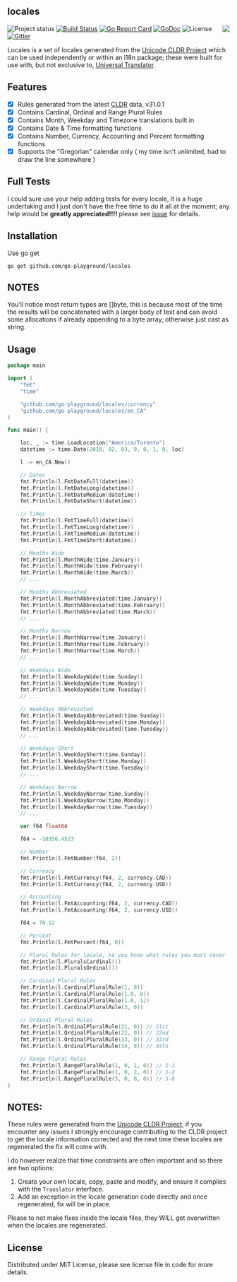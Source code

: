 ## locales
<img align="right" src="https://raw.githubusercontent.com/go-playground/locales/master/logo.png">![Project status](https://img.shields.io/badge/version-0.13.0-green.svg)
[![Build Status](https://travis-ci.org/go-playground/locales.svg?branch=master)](https://travis-ci.org/go-playground/locales)
[![Go Report Card](https://goreportcard.com/badge/github.com/go-playground/locales)](https://goreportcard.com/report/github.com/go-playground/locales)
[![GoDoc](https://godoc.org/github.com/go-playground/locales?status.svg)](https://godoc.org/github.com/go-playground/locales)
![License](https://img.shields.io/dub/l/vibe-d.svg)
[![Gitter](https://badges.gitter.im/go-playground/locales.svg)](https://gitter.im/go-playground/locales?utm_source=badge&utm_medium=badge&utm_campaign=pr-badge)

Locales is a set of locales generated from the [Unicode CLDR Project](http://cldr.unicode.org/) which can be used independently or within
an i18n package; these were built for use with, but not exclusive to, [Universal Translator](https://github.com/go-playground/universal-translator).

Features
--------
- [x] Rules generated from the latest [CLDR](http://cldr.unicode.org/index/downloads) data, v31.0.1
- [x] Contains Cardinal, Ordinal and Range Plural Rules
- [x] Contains Month, Weekday and Timezone translations built in
- [x] Contains Date & Time formatting functions
- [x] Contains Number, Currency, Accounting and Percent formatting functions
- [x] Supports the "Gregorian" calendar only ( my time isn't unlimited, had to draw the line somewhere )

Full Tests
--------------------
I could sure use your help adding tests for every locale, it is a huge undertaking and I just don't have the free time to do it all at the moment;
any help would be **greatly appreciated!!!!** please see [issue](https://github.com/go-playground/locales/issues/1) for details.

Installation
-----------

Use go get 

```shell
go get github.com/go-playground/locales
```  

NOTES
--------
You'll notice most return types are []byte, this is because most of the time the results will be concatenated with a larger body
of text and can avoid some allocations if already appending to a byte array, otherwise just cast as string.

Usage
-------
```go
package main

import (
	"fmt"
	"time"

	"github.com/go-playground/locales/currency"
	"github.com/go-playground/locales/en_CA"
)

func main() {

	loc, _ := time.LoadLocation("America/Toronto")
	datetime := time.Date(2016, 02, 03, 9, 0, 1, 0, loc)

	l := en_CA.New()

	// Dates
	fmt.Println(l.FmtDateFull(datetime))
	fmt.Println(l.FmtDateLong(datetime))
	fmt.Println(l.FmtDateMedium(datetime))
	fmt.Println(l.FmtDateShort(datetime))

	// Times
	fmt.Println(l.FmtTimeFull(datetime))
	fmt.Println(l.FmtTimeLong(datetime))
	fmt.Println(l.FmtTimeMedium(datetime))
	fmt.Println(l.FmtTimeShort(datetime))

	// Months Wide
	fmt.Println(l.MonthWide(time.January))
	fmt.Println(l.MonthWide(time.February))
	fmt.Println(l.MonthWide(time.March))
	// ...

	// Months Abbreviated
	fmt.Println(l.MonthAbbreviated(time.January))
	fmt.Println(l.MonthAbbreviated(time.February))
	fmt.Println(l.MonthAbbreviated(time.March))
	// ...

	// Months Narrow
	fmt.Println(l.MonthNarrow(time.January))
	fmt.Println(l.MonthNarrow(time.February))
	fmt.Println(l.MonthNarrow(time.March))
	// ...

	// Weekdays Wide
	fmt.Println(l.WeekdayWide(time.Sunday))
	fmt.Println(l.WeekdayWide(time.Monday))
	fmt.Println(l.WeekdayWide(time.Tuesday))
	// ...

	// Weekdays Abbreviated
	fmt.Println(l.WeekdayAbbreviated(time.Sunday))
	fmt.Println(l.WeekdayAbbreviated(time.Monday))
	fmt.Println(l.WeekdayAbbreviated(time.Tuesday))
	// ...

	// Weekdays Short
	fmt.Println(l.WeekdayShort(time.Sunday))
	fmt.Println(l.WeekdayShort(time.Monday))
	fmt.Println(l.WeekdayShort(time.Tuesday))
	// ...

	// Weekdays Narrow
	fmt.Println(l.WeekdayNarrow(time.Sunday))
	fmt.Println(l.WeekdayNarrow(time.Monday))
	fmt.Println(l.WeekdayNarrow(time.Tuesday))
	// ...

	var f64 float64

	f64 = -10356.4523

	// Number
	fmt.Println(l.FmtNumber(f64, 2))

	// Currency
	fmt.Println(l.FmtCurrency(f64, 2, currency.CAD))
	fmt.Println(l.FmtCurrency(f64, 2, currency.USD))

	// Accounting
	fmt.Println(l.FmtAccounting(f64, 2, currency.CAD))
	fmt.Println(l.FmtAccounting(f64, 2, currency.USD))

	f64 = 78.12

	// Percent
	fmt.Println(l.FmtPercent(f64, 0))

	// Plural Rules for locale, so you know what rules you must cover
	fmt.Println(l.PluralsCardinal())
	fmt.Println(l.PluralsOrdinal())

	// Cardinal Plural Rules
	fmt.Println(l.CardinalPluralRule(1, 0))
	fmt.Println(l.CardinalPluralRule(1.0, 0))
	fmt.Println(l.CardinalPluralRule(1.0, 1))
	fmt.Println(l.CardinalPluralRule(3, 0))

	// Ordinal Plural Rules
	fmt.Println(l.OrdinalPluralRule(21, 0)) // 21st
	fmt.Println(l.OrdinalPluralRule(22, 0)) // 22nd
	fmt.Println(l.OrdinalPluralRule(33, 0)) // 33rd
	fmt.Println(l.OrdinalPluralRule(34, 0)) // 34th

	// Range Plural Rules
	fmt.Println(l.RangePluralRule(1, 0, 1, 0)) // 1-1
	fmt.Println(l.RangePluralRule(1, 0, 2, 0)) // 1-2
	fmt.Println(l.RangePluralRule(5, 0, 8, 0)) // 5-8
}
```

NOTES:
-------
These rules were generated from the [Unicode CLDR Project](http://cldr.unicode.org/), if you encounter any issues
I strongly encourage contributing to the CLDR project to get the locale information corrected and the next time 
these locales are regenerated the fix will come with.

I do however realize that time constraints are often important and so there are two options:

1. Create your own locale, copy, paste and modify, and ensure it complies with the `Translator` interface.
2. Add an exception in the locale generation code directly and once regenerated, fix will be in place.

Please to not make fixes inside the locale files, they WILL get overwritten when the locales are regenerated.

License
------
Distributed under MIT License, please see license file in code for more details.
